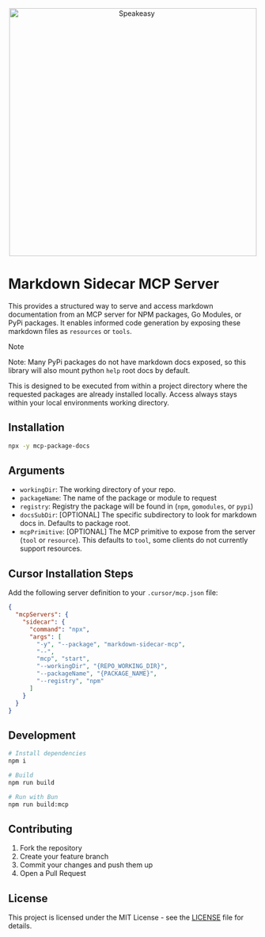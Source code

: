 <div align="center">
 <a href="https://www.speakeasy.com/" target="_blank">
   <picture>
       <img width="500" src="https://github.com/user-attachments/assets/90832ba3-1513-497d-b7cf-29368ece57c8" alt="Speakeasy">
   </picture>
 </a>
</div>

# Markdown Sidecar MCP Server 

This provides a structured way to serve and access markdown documentation from an MCP server for NPM packages, Go Modules, or PyPi packages. It enables informed code generation by exposing these markdown files as `resources` or `tools`.

> [!NOTE]  
> Note: Many PyPi packages do not have markdown docs exposed, so this library will also mount python `help` root docs by default.


This is designed to be executed from within a project directory where the requested packages are already installed locally. Access always stays within your local environments working directory.

## Installation

```bash
npx -y mcp-package-docs
```

## Arguments

- `workingDir`: The working directory of your repo.
- `packageName`: The name of the package or module to request
- `registry`: Registry the package will be found in (`npm`, `gomodules`, or `pypi`)
- `docsSubDir`: [OPTIONAL] The specific subdirectory to look for markdown docs in. Defaults to package root.
- `mcpPrimitive`: [OPTIONAL] The MCP primitive to expose from the server (`tool` or `resource`). This defaults to `tool`, some clients do not currently support resources.

## Cursor Installation Steps

Add the following server definition to your `.cursor/mcp.json` file:

```json
{
  "mcpServers": {
    "sidecar": {
      "command": "npx",
      "args": [
        "-y", "--package", "markdown-sidecar-mcp",
        "--",
        "mcp", "start",
        "--workingDir", "{REPO_WORKING_DIR}",
        "--packageName", "{PACKAGE_NAME}",
        "--registry", "npm"
      ]
    }
  }
}
```

## Development

```bash
# Install dependencies
npm i

# Build
npm run build

# Run with Bun
npm run build:mcp
```

## Contributing

1. Fork the repository
2. Create your feature branch 
3. Commit your changes and push them up
5. Open a Pull Request

## License

This project is licensed under the MIT License - see the [LICENSE](LICENSE) file for details.
